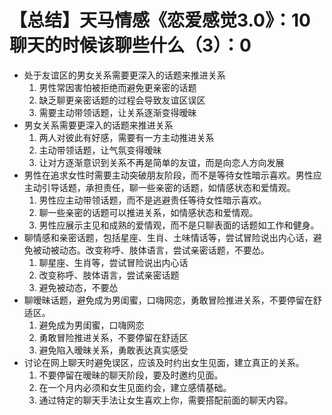 # 【总结】天马情感《恋爱感觉3.0》：10聊天的时候该聊些什么（3）：0

-   处于友谊区的男女关系需要更深入的话题来推进关系
    1.  男性常因害怕被拒绝而避免更亲密的话题
    2.  缺乏聊更亲密话题的过程会导致友谊区误区
    3.  需要主动带领话题，让关系逐渐变得暧昧
-   男女关系需要更深入的话题来推进关系
    1.  两人对彼此有好感，需要有一方主动推进关系
    2.  主动带领话题，让气氛变得暧昧
    3.  让对方逐渐意识到关系不再是简单的友谊，而是向恋人方向发展
-   男性在追求女性时需要主动突破朋友阶段，而不是等待女性暗示喜欢。男性应主动引导话题，承担责任，聊一些亲密的话题，如情感状态和爱情观。
    1.  男性应主动带领话题，而不是逃避责任等待女性暗示喜欢。
    2.  聊一些亲密的话题可以推进关系，如情感状态和爱情观。
    3.  男性应展示主见和成熟的爱情观，而不是只聊表面的话题如工作和健身。
-   聊情感和亲密话题，包括星座、生肖、土味情话等，尝试冒险说出内心话，避免被动被动态。改变称呼、肢体语言，尝试亲密话题，不要怂。
    1.  聊星座、生肖等，尝试冒险说出内心话
    2.  改变称呼、肢体语言，尝试亲密话题
    3.  避免被动态，不要怂
-   聊暧昧话题，避免成为男闺蜜，口嗨网恋，勇敢冒险推进关系，不要停留在舒适区。
    1.  避免成为男闺蜜，口嗨网恋
    2.  勇敢冒险推进关系，不要停留在舒适区
    3.  避免陷入暧昧关系，勇敢表达真实感受
-   讨论在网上聊天时避免误区，应该及时约出女生见面，建立真正的关系。
    1.  不要停留在暧昧的聊天阶段，要及时邀约见面。
    2.  在一个月内必须和女生见面约会，建立感情基础。
    3.  通过特定的聊天手法让女生喜欢上你，需要搭配前面的聊天内容。